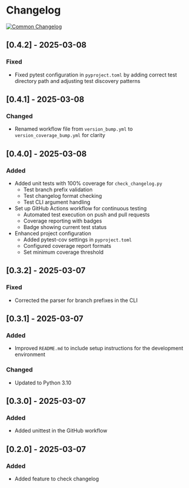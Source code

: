 # Changelog
[![Common Changelog](https://common-changelog.org/badge.svg)](https://common-changelog.org)

## [0.4.2] - 2025-03-08

### Fixed

- Fixed pytest configuration in `pyproject.toml` by adding correct test directory path and adjusting test discovery patterns

## [0.4.1] - 2025-03-08

### Changed

- Renamed workflow file from `version_bump.yml` to `version_coverage_bump.yml` for clarity

## [0.4.0] - 2025-03-08

### Added

- Added unit tests with 100% coverage for `check_changelog.py`
  - Test branch prefix validation
  - Test changelog format checking
  - Test CLI argument handling
- Set up GitHub Actions workflow for continuous testing
  - Automated test execution on push and pull requests
  - Coverage reporting with badges
  - Badge showing current test status
- Enhanced project configuration
  - Added pytest-cov settings in `pyproject.toml`
  - Configured coverage report formats
  - Set minimum coverage threshold

## [0.3.2] - 2025-03-07

### Fixed

- Corrected the parser for branch prefixes in the CLI

## [0.3.1] - 2025-03-07

### Added

- Improved `README.md` to include setup instructions for the development environment

### Changed

- Updated to Python 3.10

## [0.3.0] - 2025-03-07

### Added

- Added unittest in the GitHub workflow

## [0.2.0] - 2025-03-07

### Added

- Added feature to check changelog

